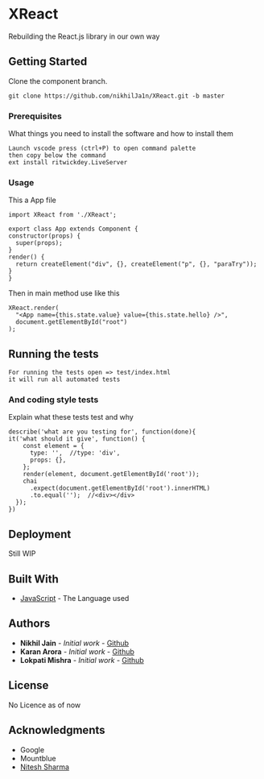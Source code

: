 # XReact

Rebuilding the React.js library in our own way

## Getting Started

Clone the component branch.

```
git clone https://github.com/nikhilJa1n/XReact.git -b master
```

### Prerequisites

What things you need to install the software and how to install them

```
Launch vscode press (ctrl+P) to open command palette
then copy below the command
ext install ritwickdey.LiveServer
```

### Usage

This a App file

```
import XReact from './XReact';

export class App extends Component {
constructor(props) {
  super(props);
}
render() {
  return createElement("div", {}, createElement("p", {}, "paraTry"));
}
}
```

Then in main method use like this

```
XReact.render(
  "<App name={this.state.value} value={this.state.hello} />",
  document.getElementById("root")
);
```

## Running the tests

```
For running the tests open => test/index.html
it will run all automated tests
```

### And coding style tests

Explain what these tests test and why

```
describe('what are you testing for', function(done){
it('what should it give', function() {
    const element = {
      type: '',  //type: 'div',
      props: {},
    };
    render(element, document.getElementById('root'));
    chai
      .expect(document.getElementById('root').innerHTML)
      .to.equal('');  //<div></div>
  });
})
```

## Deployment

Still WIP

## Built With

- [JavaScript](https://developer.mozilla.org/en-US/docs/Web/JavaScript) - The Language used

## Authors

- **Nikhil Jain** - _Initial work_ - [Github](https://github.com/nikhilja1n)
- **Karan Arora** - _Initial work_ - [Github](https://github.com/Kashirou)
- **Lokpati Mishra** - _Initial work_ - [Github](https://github.com/lokpatimishra)

## License

No Licence as of now

## Acknowledgments

- Google
- Mountblue
- [Nitesh Sharma]()
